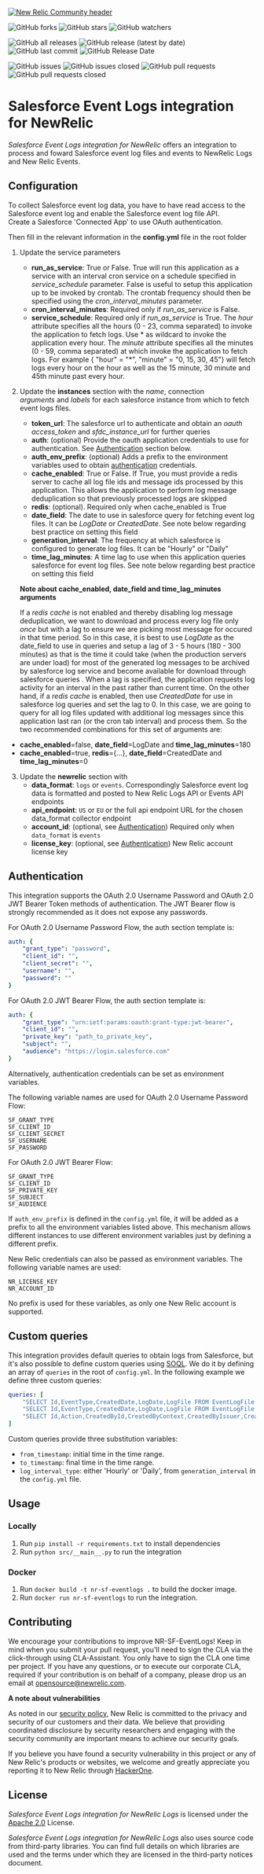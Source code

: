 [![New Relic Community header](https://opensource.newrelic.com/static/Community_Project-0c3079a4e4dbe2cbd05edc4f8e169d7b.png)](https://opensource.newrelic.com/oss-category/#new-relic-community)

![GitHub forks](https://img.shields.io/github/forks/newrelic/newrelic-logs-salesforce-eventlogfile?style=social)
![GitHub stars](https://img.shields.io/github/stars/newrelic/newrelic-logs-salesforce-eventlogfile?style=social)
![GitHub watchers](https://img.shields.io/github/watchers/newrelic/newrelic-logs-salesforce-eventlogfile?style=social)

![GitHub all releases](https://img.shields.io/github/downloads/newrelic/newrelic-logs-salesforce-eventlogfile/total)
![GitHub release (latest by date)](https://img.shields.io/github/v/release/newrelic/newrelic-logs-salesforce-eventlogfile)
![GitHub last commit](https://img.shields.io/github/last-commit/newrelic/newrelic-logs-salesforce-eventlogfile)
![GitHub Release Date](https://img.shields.io/github/release-date/newrelic/newrelic-logs-salesforce-eventlogfile)

![GitHub issues](https://img.shields.io/github/issues/newrelic/newrelic-logs-salesforce-eventlogfile)
![GitHub issues closed](https://img.shields.io/github/issues-closed/newrelic/newrelic-logs-salesforce-eventlogfile)
![GitHub pull requests](https://img.shields.io/github/issues-pr/newrelic/newrelic-logs-salesforce-eventlogfile)
![GitHub pull requests closed](https://img.shields.io/github/issues-pr-closed/newrelic/newrelic-logs-salesforce-eventlogfile)

# Salesforce Event Logs integration for NewRelic

*Salesforce Event Logs integration for NewRelic* offers an integration to process and foward Salesforce event log files and events to NewRelic Logs and New Relic Events.
    
## Configuration    

To collect Salesforce event log data, you have to have read access to the Salesforce event log and enable the Salesforce event log file API.    
Create a Salesforce 'Connected App' to use OAuth authentication.

Then fill in the relevant information in the **config.yml** file in the root folder     
  
 1. Update the service parameters 
	 - **run_as_service**:  True or False. True will run this application as a service with an interval cron service on a schedule specified in *service_schedule* parameter. False is useful to setup this application up to be invoked by crontab. The crontab frequency should then be specified using the *cron_interval_minutes* parameter.
	 - **cron_interval_minutes**:  Required only if *run_as_service* is False. 
	 - **service_schedule**: Required only if *run_as_service* is True. The *hour* attribute specifies all the hours (0 - 23, comma separated) to invoke the application to fetch logs. Use * as wildcard to invoke the application every hour. The *minute* attribute specifies all the minutes (0 - 59, comma separated) at which invoke the application to fetch logs. For example { "hour" = "*", "minute" = "0, 15, 30, 45"}  will fetch logs every hour on the hour as well as the 15 minute, 30 minute and 45th minute past every hour. 
	
 2. Update the **instances** section with the *name*, connection  
   *arguments* and *labels* for each salesforce instance from which to fetch event logs files.  
     
	- **token_url**: The salesforce url to authenticate and obtain an *oauth access_token* and *sfdc_instance_url* for further queries  
	- **auth**: (optional) Provide the oauth application credentials to use for authentication. See [Authentication](#authentication) section below.
	- **auth_env_prefix**: (optional) Adds a prefix to the environment variables used to obtain [authentication](#authentication) credentials.
	- **cache_enabled**: True or False. If True, you must provide a redis server to cache all log file ids and message ids processed by this application. This allows the application to perform log message deduplication so that previously processed logs are skipped  
	- **redis**: (optional). Required only when cache_enabled is True  
	- **date_field**: The date to use in salesforce query for fetching event log files. It can be *LogDate* or *CreatedDate*. See note below regarding best practice on setting this field  
	- **generation_interval**: The frequency at which salesforce is configured to generate log files. It can be "Hourly" or "Daily"  
	- **time_lag_minutes**: A time lag to use when this application queries salesforce for event log files. See note below regarding best practice on setting this field  

	**Note about cache_enabled, date_field and time_lag_minutes arguments**
	
	If a *redis cache* is not enabled and thereby disabling log message deduplication, we want to download and process every log file only *once* but with a lag to ensure we are picking most message for occured in that time period. So in this case, it is best to use *LogDate* as the date_field to use in queries and setup a lag of 3 - 5 hours (180 - 300 minutes) as that is the time it could take (when the production servers are under load) for most of the generated log messages to be archived by salesforce log service and become available for download through salesforce queries . When a lag is specified, the application requests log activity for an interval in the past rather than current time. On the other hand, if a *redis cache* is enabled, then use *CreatedDate* for use in salesforce log queries and set the lag to 0. In this case, we are going to query for all log files updated with additional log messages since this application last ran (or the cron tab interval) and process them. So the two recommended combinations for this set of arguments are:
  
   - **cache_enabled**=false, **date_field**=LogDate and **time_lag_minutes**=180  
   - **cache_enabled**=true, **redis**={...}, **date_field**=CreatedDate and **time_lag_minutes**=0  
          
 3. Update the **newrelic** section with
    - **data_format**: `logs` or `events`. Correspondingly Salesforce event log data is formatted and posted to New Relic Logs API or Events API endpoints
    - **api_endpoint**: `US` or `EU` or the full api endpoint URL for the chosen data_format collector endpoint
    - **account_id**: (optional, see [Authentication](#authentication)) Required only when `data_format` is `events`
    - **license_key**: (optional, see [Authentication](#authentication)) New Relic account license key

## Authentication

This integration supports the OAuth 2.0 Username Password and OAuth 2.0 JWT Bearer Token methods of authentication. The JWT Bearer flow is strongly recommended as it does not expose any passwords.

For OAuth 2.0 Username Password Flow, the auth section template is:

```yaml
auth: {
    "grant_type": "password",
    "client_id": "",
    "client_secret": "",
    "username": "",
    "password": ""
}
```

For OAuth 2.0 JWT Bearer Flow, the auth section template is:

```yaml
auth: {
    "grant_type": "urn:ietf:params:oauth:grant-type:jwt-bearer",
    "client_id": "",
    "private_key": "path_to_private_key",
    "subject": "",
    "audience": "https://login.salesforce.com"
}
```

Alternatively, authentication credentials can be set as environment variables.

The following variable names are used for OAuth 2.0 Username Password Flow:

```
SF_GRANT_TYPE
SF_CLIENT_ID
SF_CLIENT_SECRET
SF_USERNAME
SF_PASSWORD
```

For OAuth 2.0 JWT Bearer Flow:

```
SF_GRANT_TYPE
SF_CLIENT_ID
SF_PRIVATE_KEY
SF_SUBJECT
SF_AUDIENCE
```

If `auth_env_prefix` is defined in the `config.yml` file, it will be added as a prefix to all the environment variables listed above. This mechanism allows different instances to use different environment variables just by defining a different prefix.

New Relic credentials can also be passed as environment variables. The following variable names are used:

```
NR_LICENSE_KEY
NR_ACCOUNT_ID
```

No prefix is used for these variables, as only one New Relic account is supported.

## Custom queries

This integration provides default queries to obtain logs from Salesforce, but it's also possible to define custom queries using [SOQL](https://developer.salesforce.com/docs/atlas.en-us.soql_sosl.meta/soql_sosl/sforce_api_calls_soql.htm). We do it by defining an array of `queries` in the root of `config.yml`. In the following example we define three custom queries:

```yaml
queries: [
    "SELECT Id,EventType,CreatedDate,LogDate,LogFile FROM EventLogFile WHERE CreatedDate>={from_timestamp} AND EventType='RestApi' AND Interval='{log_interval_type}'",
    "SELECT Id,EventType,CreatedDate,LogDate,LogFile FROM EventLogFile WHERE CreatedDate>={from_timestamp} AND EventType='API' AND Interval='{log_interval_type}'",
    "SELECT Id,Action,CreatedById,CreatedByContext,CreatedByIssuer,CreatedDate,DelegateUser,Display,Section,ResponsibleNamespacePrefix FROM SetupAuditTrail WHERE CreatedDate>={from_timestamp}"
]
```

Custom queries provide three substitution variables:

- `from_timestamp`: initial time in the time range.
- `to_timestamp`: final time in the time range.
- `log_interval_type`: either 'Hourly' or 'Daily', from `generation_interval` in the `config.yml` file.

## Usage

### Locally

1. Run `pip install -r requirements.txt` to install dependencies
2. Run `python src/__main__.py` to run the integration

### Docker

1. Run `docker build -t nr-sf-eventlogs .` to build the docker image.
2. Run `docker run nr-sf-eventlogs` to run the integration.

## Contributing

We encourage your contributions to improve NR-SF-EventLogs! Keep in mind when you submit your pull request, you'll need to sign the CLA via the click-through using CLA-Assistant. You only have to sign the CLA one time per project. If you have any questions, or to execute our corporate CLA, required if your contribution is on behalf of a company, please drop us an email at opensource@newrelic.com.    
    
**A note about vulnerabilities**

As noted in our [security policy](../../security/policy), New Relic is committed to the privacy and security of our customers and their data. We believe that providing coordinated disclosure by security researchers and engaging with the security community are important means to achieve our security goals.    
    
If you believe you have found a security vulnerability in this project or any of New Relic's products or websites, we welcome and greatly appreciate you reporting it to New Relic through [HackerOne](https://hackerone.com/newrelic).    

## License

*Salesforce Event Logs integration for NewRelic Logs* is licensed under the [Apache 2.0](http://apache.org/licenses/LICENSE-2.0.txt) License.    
    
*Salesforce Event Logs integration for NewRelic Logs* also uses source code from third-party libraries. You can find full details on which libraries are used and the terms under which they are licensed in the third-party notices document.
